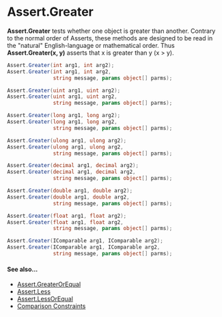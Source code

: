 # Assert.Greater


**Assert.Greater** tests whether one object is greater than another.
Contrary to the normal order of Asserts, these methods are designed to be
read in the "natural" English-language or mathematical order. Thus
**Assert.Greater(x, y)** asserts that x is greater than y (x > y).

```csharp
Assert.Greater(int arg1, int arg2);
Assert.Greater(int arg1, int arg2,
               string message, params object[] parms);

Assert.Greater(uint arg1, uint arg2);
Assert.Greater(uint arg1, uint arg2,
               string message, params object[] parms);

Assert.Greater(long arg1, long arg2);
Assert.Greater(long arg1, long arg2,
               string message, params object[] parms);

Assert.Greater(ulong arg1, ulong arg2);
Assert.Greater(ulong arg1, ulong arg2,
               string message, params object[] parms);

Assert.Greater(decimal arg1, decimal arg2);
Assert.Greater(decimal arg1, decimal arg2,
               string message, params object[] parms);

Assert.Greater(double arg1, double arg2);
Assert.Greater(double arg1, double arg2,
               string message, params object[] parms);

Assert.Greater(float arg1, float arg2);
Assert.Greater(float arg1, float arg2,
               string message, params object[] parms);

Assert.Greater(IComparable arg1, IComparable arg2);
Assert.Greater(IComparable arg1, IComparable arg2,
               string message, params object[] parms);
```

#### See also...
 * [Assert.GreaterOrEqual](Assert.GreaterOrEqual.md)
 * [Assert.Less](Assert.Less.md)
 * [Assert.LessOrEqual](Assert.LessOrEqual.md)
 * [Comparison Constraints](xref:constraints#comparison-constraints)
